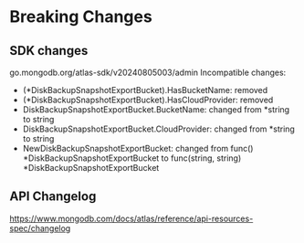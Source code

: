 # Breaking Changes

## SDK changes

go.mongodb.org/atlas-sdk/v20240805003/admin
Incompatible changes:

- (\*DiskBackupSnapshotExportBucket).HasBucketName: removed
- (\*DiskBackupSnapshotExportBucket).HasCloudProvider: removed
- DiskBackupSnapshotExportBucket.BucketName: changed from \*string to string
- DiskBackupSnapshotExportBucket.CloudProvider: changed from \*string to string
- NewDiskBackupSnapshotExportBucket: changed from func() *DiskBackupSnapshotExportBucket to func(string, string) *DiskBackupSnapshotExportBucket

## API Changelog

https://www.mongodb.com/docs/atlas/reference/api-resources-spec/changelog
